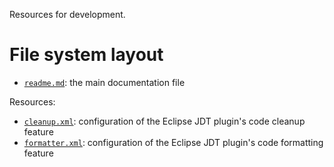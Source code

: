 Resources for development.





# File system layout

- [`readme.md`](./readme.md): the main documentation file

Resources: 

- [`cleanup.xml`](./cleanup.xml): configuration of the Eclipse JDT plugin's code cleanup feature
- [`formatter.xml`](./formatter.xml): configuration of the Eclipse JDT plugin's code formatting feature
